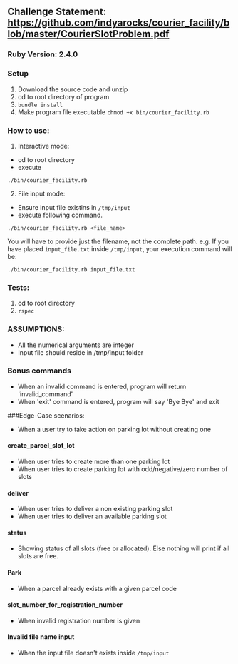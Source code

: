 ## Challenge Statement: https://github.com/indyarocks/courier_facility/blob/master/CourierSlotProblem.pdf
### Ruby Version: 2.4.0

### Setup
1. Download the source code and unzip
2. cd to root directory of program
3. `bundle install`
4. Make program file executable
  `chmod +x bin/courier_facility.rb`

### How to use:
1. Interactive mode:
  - cd to root directory
  - execute 
  
  `./bin/courier_facility.rb`

2. File input mode:
 - Ensure input file existins in `/tmp/input`
 - execute following command.
 
 `./bin/courier_facility.rb <file_name>`

You will have to provide just the filename, not the complete path.
e.g. If you have placed `input_file.txt` inside `/tmp/input`, your execution command will be:

 `./bin/courier_facility.rb input_file.txt`


### Tests:
1. cd to root directory
2. `rspec`


### ASSUMPTIONS:
- All the numerical arguments are integer
- Input file should reside in /tmp/input folder

### Bonus commands
- When an invalid command is entered, program will return 'invalid_command'
- When 'exit' command is entered, program will say 'Bye Bye' and exit

###Edge-Case scenarios:

- When a user try to take action on parking lot without creating one

#### create_parcel_slot_lot

- When user tries to create more than one parking lot 
- When user tries to create parking lot with odd/negative/zero number of slots

#### deliver

- When user tries to deliver a non existing parking slot
- When user tries to deliver an available parking slot

#### status

- Showing status of all slots (free or allocated). Else nothing will print if all slots are free.

#### Park

- When a parcel already exists with a given parcel code

#### slot_number_for_registration_number

- When invalid registration number is given

#### Invalid file name input

- When the input file doesn't exists inside `/tmp/input`

